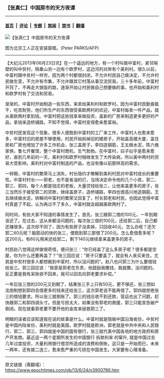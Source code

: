 ### 【张真仁】中国房市的天方夜谭

---

#### [首页](../../../..?n3900786) &nbsp;|&nbsp; [评论](../../../../../epoch-comment?n3900786) &nbsp;|&nbsp; [专题](../../../../../epoch-special?n3900786) &nbsp;|&nbsp; [禁闻](../../../../../epoch-news?n3900786) &nbsp;|&nbsp; [禁书](../../../../../books?n3900786) &nbsp;|&nbsp; [翻墙](https://github.com/gfw-breaker/nogfw/blob/master/README.md?n3900786)


<div><img alt="【张真仁】中国房市的天方夜谭" class="attachment-djy_600_400 size-djy_600_400 wp-post-image" src="https://i.epochtimes.com/assets/uploads/2013/06/1306240851052039.jpg"/>
<div class="caption">
 <p>
  图为北京工人正在安装窗框。(Peter PARKS/AFP)
 </p>
</div></div><hr/><div class="post_content" id="artbody" itemprop="articleBody">
 <!-- article content begin -->
 <p>
  【大纪元2013年06月23日讯】在一个遥远的地方，有一个村叫做中富村，紧邻隔壁的叫中贫村，隔重山另一边有个欧罗村，这边河的对岸有个美利村。很久以前，中富村跟中贫村一样穷，因为两个村都很封闭，不允许村民自己做决定，不允许村民做生意，不允许有巿集，不允许跟其它村落从事交流贸易。三十多年前，中富村开窍了，不再走大锅饭的路，逐渐开始让村民做自己想要做的事，也开始和美利村和欧罗村有了交流和贸易。
 </p>
 <p>
  渐渐的，中富村开始制造一些东西，来卖给美利村和欧罗村。因为中富村民勤奋能干，吃苦耐劳，他们所生产的东西很受美欧两村的欢迎，中富村每卖一件产品，就从美欧两村拿到钱。中富村把这些钱拿来做投资，盖新的厂房来制造更多更好的产品，拿钱来造桥铺路，不知不觉得，中富村变得愈来愈富裕。
 </p>
 <p>
  中贫村民发现这个现象，很多人便跑到中富村的工厂来工作，中富村人也愈来愈多，中富村旧的房屋不够使用，村民开始拆掉旧的矮房子，开始盖高楼大厦，盖住房和厂房也增加了许多工作机会，张三盖房子，李四造钢筋，王五做水泥，陈六做家俱，鲁七开餐馆，整个中富村商机、生气勃勃。在中富村，曰子似乎是愈来愈好，直到几年前的一天，美利村和欧罗村相继发生了大传染病，所以美中两村的贸易大受影响，美利村对中富村制造的产品，也没有像以前那样高的需求。
 </p>
 <p>
  一转眼，中富村的繁荣马上消失，村长隐约才暸解到美利村民对中富村成长的重要性。中富村村长——郭老，也不是省油的灯，当场决定命令他的几个小孩，郭二、郭三、郭四，每个人都是钱庄的老板，大量贷钱给张三，让他来盖更多的房子，张三当然乐于接受郭二的贷款，继续盖房子，造桥铺路，李四也很高兴地造钢筋，王五继续做水泥，转瞬间中富村的繁荣又回复了，村长郭老和村民，也因此觉得中富村真是了不起，认为再过不了多久，中富村就会超越美欧两村了。
 </p>
 <p>
  同时间，有些大家不知道的事情发生了。首先，张三跟郭二借的100元，一年到期该还了。在过去，这从来都没问题的，每次张三借的100元，还给郭二后，自己都还赚很多。这次却不同了，因为有些房子没卖掉，只回收40元，怎么办呢？还欠郭二60元呢？脑筋动的快的张三，便跑到郭三那借了200元。怎么愈借愈多呢？这200元，有60元用来还给郭二，剩下140元继续拿来盖更多的房子。
 </p>
 <p>
  村民赵八觉得这样做很奇怪，便问张三：“你已经盖了这么多房子呢？很多都是空屋，你为什么还要再盖了？”张三回应说：“房子只要盖了，就会有人来买来住，尤其是中贫村很多人都想搬到中富村，所以没问题的”。赵八也问郭三为什么要借钱给张三。郭三回应说：“我家是郭老在负责，他鼓励我撒钱，我就撒，没问题的。反正要是我有呆账收不回来，我可以回去向郭老要求补偿。”
 </p>
 <p>
  一年后张三借的200元又到期了，结果张三手上只有50元，更不够还，张三想如法炮制想到郭四去借更多的钱来还给张三，这次郭老说不能再借了。郭四就拒绝张三的借钱要求。所以张三就倒账了。郭三的钱庄收不到还款，营运也出了问题，赶快跟郭二和郭四调头寸。但是亏损太大，如果没有郭老的救援，郭三只能宣告破产倒闭。现在就看郭老要不要开他的金库来拯救郭三了。
 </p>
 <p>
  明眼的读者应该知道我在说的故事是什么。中富村就是隐喻中国沿海省份，中贫村是中国内陆省份，美利村就是美国，欧罗村就是欧洲，郭老就是中共中央和人民银行，郭二、郭三、郭四就是中国的国有银行，张三就代表中国各地的地方政府和房产开发商。最近这一两个星期所发生的中国银行
  <ok href="https://www.epochtimes.com/gb/tag/%E6%8B%86%E6%AC%BE%E5%88%A9%E7%8E%87.html">
   拆款利率
  </ok>
  的窜升, 就是中国过去几年过度投资，大量利用银行借贷所造成的浪费和倒账，这只是一开始而巳，未来一两年，还有接二连三，愈来愈严重的亏损在中国发生。大家要有心理准备。
 </p>
 <!-- article content end -->
 <div id="below_article_ad">
 </div>
</div>


---

原文链接（需翻墙）：https://www.epochtimes.com/gb/13/6/24/n3900786.htm